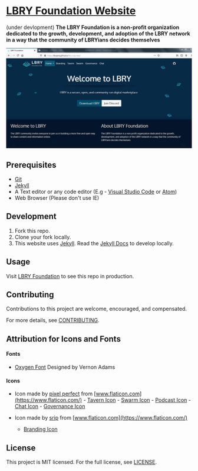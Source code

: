 # [LBRY Foundation Website](https://lbry.org)

(under devlopment)
 **The LBRY Foundation is a non-profit organization dedicated to the growth, development, and adoption of the LBRY network in a way that the community of LBRYians decides themselves**

![Screenshot](./img/lbry-foundation.JPG)


## Prerequisites
- [Git](https://git-scm.com)
- [Jekyll](https://jekyllrb.com)
- A Text editor or any code editor (E.g - [Visual Studio Code](https://code.visualstudio.com/download) or [Atom](https://atom.io))
- Web Browser (Please don't use IE)

## Development
1. Fork this repo.
2. Clone your fork locally.
3. This website uses [Jekyll](https://jekyllrb.com/). Read the [Jekyll Docs](https://jekyllrb.com/docs/) to develop locally.

## Usage
Visit [LBRY Foundation](https://lbryians.github.io/lbry-org-new/) to see this repo in production.

## Contributing
Contributions to this project are welcome, encouraged, and compensated.

For more details, see [CONTRIBUTING](CONTRIBUTING.md).

## Attribution for Icons and Fonts
  
  #### Fonts
   - [Oxygen Font](https://fonts.google.com/specimen/Oxygen#about) Designed by Vernon Adams
    
  
  #### Icons
   - Icon made by [pixel perfect](https://www.flaticon.com/authors/pixel-perfect) from [www.flaticon.com](https://www.flaticon.com/)
    - [Tavern Icon](https://www.flaticon.com/free-icon/beer_2984328)
    - [Swarm Icon](https://www.flaticon.com/free-icon/swarm_1946532)
    - [Podcast Icon](https://www.flaticon.com/free-icon/podcast_3048452)
    - [Chat Icon](https://www.flaticon.com/free-icon/chat_2950648)
    - [Governance Icon](https://www.flaticon.com/free-icon/government_2983523)

  - Icon made by [srip](https://www.flaticon.com/authors/srip) from [www.flaticon.com](https://www.flaticon.com/)
    - [Branding Icon](https://www.flaticon.com/free-icon/branding_2344490)



## License
This project is MIT licensed. For the full license, see [LICENSE](LICENSE).
